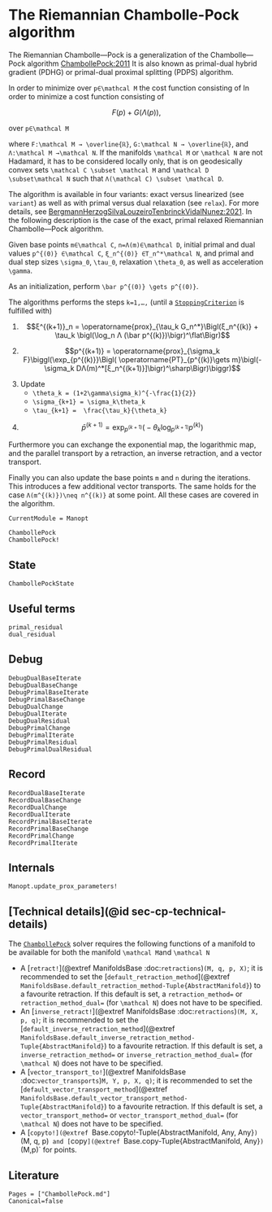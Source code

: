 # The Riemannian Chambolle-Pock algorithm

The Riemannian Chambolle—Pock is a generalization of the Chambolle—Pock algorithm [ChambollePock:2011](@citet*)
It is also known as primal-dual hybrid gradient (PDHG) or primal-dual proximal splitting (PDPS) algorithm.

In order to minimize over ``p∈\mathcal M`` the cost function consisting of
In order to minimize a cost function consisting of

```math
F(p) + G(Λ(p)),
```

 over ``p∈\mathcal M``

where ``F:\mathcal M → \overline{ℝ}``, ``G:\mathcal N → \overline{ℝ}``, and
``Λ:\mathcal M →\mathcal N``.
If the manifolds ``\mathcal M`` or ``\mathcal N`` are not Hadamard, it has to be considered locally only, that is on geodesically convex sets ``\mathcal C \subset \mathcal M`` and ``\mathcal D \subset\mathcal N``
such that ``Λ(\mathcal C) \subset \mathcal D``.

The algorithm is available in four variants: exact versus linearized (see `variant`)
as well as with primal versus dual relaxation (see `relax`). For more details, see
[BergmannHerzogSilvaLouzeiroTenbrinckVidalNunez:2021](@citet*).
In the following description is the case of the exact, primal relaxed Riemannian Chambolle—Pock algorithm.

Given base points ``m∈\mathcal C``, ``n=Λ(m)∈\mathcal D``,
initial primal and dual values ``p^{(0)} ∈\mathcal C``, ``ξ_n^{(0)} ∈T_n^*\mathcal N``,
and primal and dual step sizes ``\sigma_0``, ``\tau_0``, relaxation ``\theta_0``,
as well as acceleration ``\gamma``.

As an initialization, perform ``\bar p^{(0)} \gets p^{(0)}``.

The algorithms performs the steps ``k=1,…,`` (until a [`StoppingCriterion`](@ref) is fulfilled with)

1. ```math
   ξ^{(k+1)}_n = \operatorname{prox}_{\tau_k G_n^*}\Bigl(ξ_n^{(k)} + \tau_k \bigl(\log_n Λ (\bar p^{(k)})\bigr)^\flat\Bigr)
   ```
2. ```math
   p^{(k+1)} = \operatorname{prox}_{\sigma_k F}\biggl(\exp_{p^{(k)}}\Bigl( \operatorname{PT}_{p^{(k)}\gets m}\bigl(-\sigma_k DΛ(m)^*[ξ_n^{(k+1)}]\bigr)^\sharp\Bigr)\biggr)
   ```
3. Update
   * ``\theta_k = (1+2\gamma\sigma_k)^{-\frac{1}{2}}``
   * ``\sigma_{k+1} = \sigma_k\theta_k``
   * ``\tau_{k+1} =  \frac{\tau_k}{\theta_k}``
4. ```math
   \bar p^{(k+1)}  = \exp_{p^{(k+1)}}\bigl(-\theta_k \log_{p^{(k+1)}} p^{(k)}\bigr)
   ```

Furthermore you can exchange the exponential map, the logarithmic map, and the parallel transport
by a retraction, an inverse retraction, and a vector transport.

Finally you can also update the base points ``m`` and ``n`` during the iterations.
This introduces a few additional vector transports. The same holds for the case
``Λ(m^{(k)})\neq n^{(k)}`` at some point. All these cases are covered in the algorithm.

```@meta
CurrentModule = Manopt
```

```@docs
ChambollePock
ChambollePock!
```

## State

```@docs
ChambollePockState
```

## Useful terms

```@docs
primal_residual
dual_residual
```

## Debug

```@docs
DebugDualBaseIterate
DebugDualBaseChange
DebugPrimalBaseIterate
DebugPrimalBaseChange
DebugDualChange
DebugDualIterate
DebugDualResidual
DebugPrimalChange
DebugPrimalIterate
DebugPrimalResidual
DebugPrimalDualResidual
```

## Record

```@docs
RecordDualBaseIterate
RecordDualBaseChange
RecordDualChange
RecordDualIterate
RecordPrimalBaseIterate
RecordPrimalBaseChange
RecordPrimalChange
RecordPrimalIterate
```

## Internals

```@docs
Manopt.update_prox_parameters!
```

## [Technical details](@id sec-cp-technical-details)

The [`ChambollePock`](@ref) solver requires the following functions of a manifold to be available for both the manifold ``\mathcal M``and ``\mathcal N``

* A [`retract!`](@extref ManifoldsBase :doc:`retractions`)`(M, q, p, X)`; it is recommended to set the [`default_retraction_method`](@extref `ManifoldsBase.default_retraction_method-Tuple{AbstractManifold}`) to a favourite retraction. If this default is set, a `retraction_method=` or `retraction_method_dual=` (for ``\mathcal N``) does not have to be specified.
* An [`inverse_retract!`](@extref ManifoldsBase :doc:`retractions`)`(M, X, p, q)`; it is recommended to set the [`default_inverse_retraction_method`](@extref `ManifoldsBase.default_inverse_retraction_method-Tuple{AbstractManifold}`) to a favourite retraction. If this default is set, a `inverse_retraction_method=` or `inverse_retraction_method_dual=` (for ``\mathcal N``) does not have to be specified.
* A [`vector_transport_to!`](@extref ManifoldsBase :doc:`vector_transports`)`M, Y, p, X, q)`; it is recommended to set the [`default_vector_transport_method`](@extref `ManifoldsBase.default_vector_transport_method-Tuple{AbstractManifold}`) to a favourite retraction. If this default is set, a `vector_transport_method=` or `vector_transport_method_dual=` (for ``\mathcal N``) does not have to be specified.
* A [`copyto!](@extref `Base.copyto!-Tuple{AbstractManifold, Any, Any}`)`(M, q, p)` and [`copy`](@extref `Base.copy-Tuple{AbstractManifold, Any}`)`(M,p)` for points.

## Literature



```@bibliography
Pages = ["ChambollePock.md"]
Canonical=false
```
